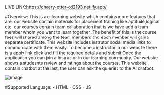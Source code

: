 LIVE LINK:https://cheery-otter-cd2193.netlify.app/

#Overview:
          This is a e-learning website which contains more features that are:
                      our website contain materials for placement training like aptitude,logical etc.
                      our courses contain team collaboration that is we have add a team member whom you want to learn together .The benefit of this is the course fees will shared among the team members and each member will gaina separate certificate.
                      This website includes instrutor social media links to communicate with them easily.
                      To become a instructor in our website there is a apply link click and fill the required details and submit.Once the application you can join a instructor in our learning community.
                      Our website shows a studesnts review and ratings about the courses.
                     This website contain chatbot at the last, the user can ask the quieries to the AI chatbot.
                     
![image](https://github.com/Dharani0031/Team_Technocrats/assets/150164750/f4fc2871-722b-4c61-9006-6d459915924b)

#Supported Language:
              - HTML
              - CSS
              - JS
              
